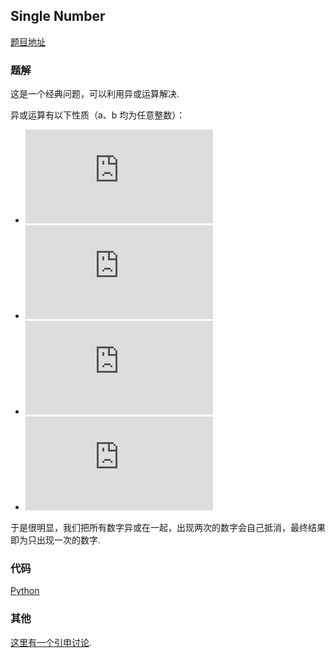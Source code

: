 ## Single Number

[题目地址](https://oj.leetcode.com/problems/single-number/)

### 题解

这是一个经典问题，可以利用异或运算解决.

异或运算有以下性质（a、b 均为任意整数）：

- ![formula](http://latex.codecogs.com/gif.latex?a%5Coplus%25200%3Da)
- ![formula](http://latex.codecogs.com/gif.latex?a%5Coplus%2520a%3D0)
- ![formula](http://latex.codecogs.com/gif.latex?a%5Coplus%2520b%3Db%5Coplus%2520a)
- ![formula](http://latex.codecogs.com/gif.latex?(a%5Coplus%2520b)%5Coplus%2520c%3Da%5Coplus%2520(b%5Coplus%2520c))

于是很明显，我们把所有数字异或在一起，出现两次的数字会自己抵消，最终结果即为只出现一次的数字.

### 代码

[Python](./sol.py)

### 其他

[这里有一个引申讨论](http://www.zhihu.com/question/25504454).
